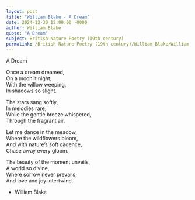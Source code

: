 ```yaml
---
layout: post
title: "William Blake - A Dream"
date: 2024-12-30 12:00:00 -0000
author: William Blake
quote: "A Dream"
subject: British Nature Poetry (19th century)
permalink: /British Nature Poetry (19th century)/William Blake/William Blake - A Dream
---
```


A Dream

Once a dream dreamed,  
On a moonlit night,  
With the willow weeping,  
In shadows so slight.  

The stars sang softly,  
In melodies rare,  
While the gentle breeze whispered,  
Through the fragrant air.  

Let me dance in the meadow,  
Where the wildflowers bloom,  
And with nature’s soft cadence,  
Chase away every gloom.  

The beauty of the moment unveils,  
A world so divine,  
Where sorrow never prevails,  
And love and joy intertwine.

- William Blake
